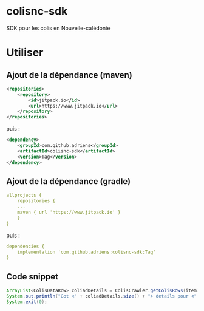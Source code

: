 # colisnc-sdk
SDK pour les colis en Nouvelle-calédonie

# Utiliser


## Ajout de la dépendance (maven)

```xml
<repositories>
    <repository>
        <id>jitpack.io</id>
        <url>https://www.jitpack.io</url>
    </repository>
</repositories>
```

puis :

```xml
<dependency>
    <groupId>com.github.adriens</groupId>
    <artifactId>colisnc-sdk</artifactId>
    <version>Tag</version>
</dependency>
```



## Ajout de la dépendance (gradle)

```yaml
allprojects {
    repositories {
    ...
    maven { url 'https://www.jitpack.io' }
    }
}
```

puis :

```yaml
dependencies {
    implementation 'com.github.adriens:colisnc-sdk:Tag'
}
```

## Code snippet


```java
ArrayList<ColisDataRow> coliadDetails = ColisCrawler.getColisRows(itemId);
System.out.println("Got <" + coliadDetails.size() + "> details pour <" + itemId + ">");
System.exit(0);
```
